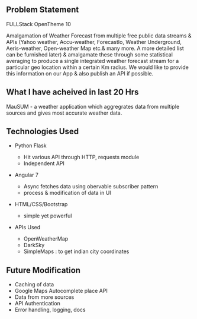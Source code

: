 ## Problem Statement
FULLStack OpenTheme 10

Amalgamation of Weather Forecast from multiple free public data streams & APIs (Yahoo weather, Accu-weather, ForecastIo, Weather Underground, Aeris-weather, Open-weather Map etc.& many more. A more detailed list can be furnished later) & amalgamate these through some statistical averaging to produce a single integrated weather forecast stream for a particular geo location within a certain Km radius. We would like to provide this information on our App & also publish an API if​ possible.




## What I have acheived in last 20 Hrs

MauSUM - a weather application which aggregrates data from multiple sources and gives most accurate weather data.


## Technologies Used

- Python Flask 
    - Hit various API through HTTP, requests module
    - Independent API
- Angular 7
    - Async fetches data using obervable subscriber pattern
    - process & modification of data in UI

- HTML/CSS/Bootstrap
    - simple yet powerful

- APIs Used
    - OpenWeatherMap
    - DarkSky
    - SimpleMaps : to get indian city coordinates



## Future Modification

- Caching of data
- Google Maps Autocomplete place API
- Data from more sources
- API Authentication
- Error handling, logging, docs 
